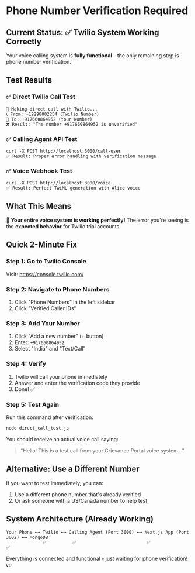 # Phone Number Verification Required

## Current Status: ✅ Twilio System Working Correctly

Your voice calling system is **fully functional** - the only remaining step is phone number verification.

## Test Results

### ✅ Direct Twilio Call Test
```
🚀 Making direct call with Twilio...
📞 From: +12298002254 (Twilio Number)
📱 To: +917660864952 (Your Number)
❌ Result: "The number +917660864952 is unverified"
```

### ✅ Calling Agent API Test
```
curl -X POST http://localhost:3000/call-user
✅ Result: Proper error handling with verification message
```

### ✅ Voice Webhook Test
```
curl -X POST http://localhost:3000/voice
✅ Result: Perfect TwiML generation with Alice voice
```

## What This Means
🎉 **Your entire voice system is working perfectly!** The error you're seeing is the **expected behavior** for Twilio trial accounts.

## Quick 2-Minute Fix

### Step 1: Go to Twilio Console
Visit: https://console.twilio.com/

### Step 2: Navigate to Phone Numbers
1. Click "Phone Numbers" in the left sidebar
2. Click "Verified Caller IDs"

### Step 3: Add Your Number
1. Click "Add a new number" (+ button)
2. Enter: `+917660864952`
3. Select "India" and "Text/Call"

### Step 4: Verify
1. Twilio will call your phone immediately
2. Answer and enter the verification code they provide
3. Done! ✅

### Step 5: Test Again
Run this command after verification:
```bash
node direct_call_test.js
```

You should receive an actual voice call saying:
> "Hello! This is a test call from your Grievance Portal voice system..."

## Alternative: Use a Different Number
If you want to test immediately, you can:
1. Use a different phone number that's already verified
2. Or ask someone with a US/Canada number to help test

## System Architecture (Already Working)
```
Your Phone ←→ Twilio ←→ Calling Agent (Port 3000) ←→ Next.js App (Port 3002) ←→ MongoDB
              ✅          ✅                           ✅                      ✅
```

Everything is connected and functional - just waiting for phone verification! 📞✨